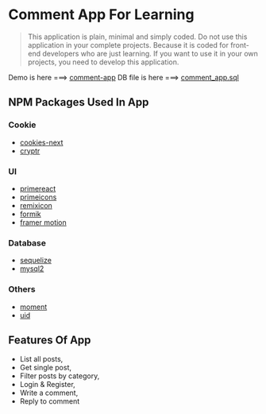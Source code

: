 # Comment App For Learning

> This application is plain, minimal and simply coded. Do not use this application in your complete projects. Because it is coded for front-end developers who are just learning. If you want to use it in your own projects, you need to develop this application.

Demo is here ===> [comment-app](https://comment-app.buqa.app/)
DB file is here ===> [comment_app.sql](https://buqa.app/download/comment_app.zip)

## NPM Packages Used In App

### Cookie

- [cookies-next](https://www.npmjs.com/package/cookies-next)
- [cryptr](https://www.npmjs.com/package/cryptr)

### UI

- [primereact](https://www.npmjs.com/package/primereact)
- [primeicons](https://www.npmjs.com/package/primeicons)
- [remixicon](https://www.npmjs.com/package/remixicon)
- [formik](https://www.npmjs.com/package/formik)
- [framer motion](https://www.npmjs.com/package/framer-motion/)

### Database

- [sequelize](https://www.npmjs.com/package/sequelize)
- [mysql2](https://www.npmjs.com/package/mysql2)

### Others

- [moment](https://www.npmjs.com/package/moment)
- [uid](https://www.npmjs.com/package/uid)

## Features Of App

- List all posts,
- Get single post,
- Filter posts by category,
- Login & Register,
- Write a comment,
- Reply to comment